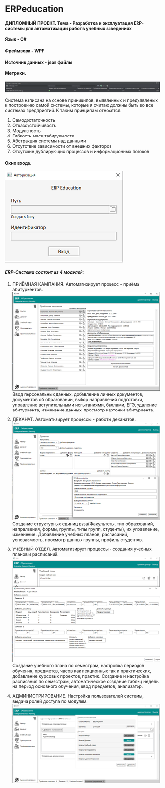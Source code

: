 # ERPeducation

#### ДИПЛОМНЫЙ ПРОЕКТ. Тема - Разработка и эксплуатация ERP-системы для автоматизации работ в учебных заведениях

#### Язык - C#
#### Фреймворк - WPF
#### Источник данных - json файлы

#### Метрики.
<img src="https://github.com/EddoCoding/ERPeducation/blob/master/%D0%9C%D0%B5%D1%82%D1%80%D0%B8%D0%BA%D0%B8.png">

Система написана на основе приниципов, выявленных и предъявленых к построению самой системы, которые я считаю должны быть во все системах предприятий. К таким принципам относятся:
1. Самодостаточность
2. Отказоустойчивость
3. Модульность
4. Гибкость масштабируемости
5. Абстракция системы над данными
6. Отсутствие зависимости от внешних факторов
7. Отсутсвие дублирующих процессов и информационных потоков

#### Окно входа.
<img src="https://github.com/EddoCoding/ERPeducation/blob/master/%D0%9E%D0%BA%D0%BD%D0%BE%D0%92%D1%85%D0%BE%D0%B4%D0%B0.png">

##### ERP-Система состоит из 4 модулей:
1. ПРИЁМНАЯ КАМПАНИЯ. Автоматизирует процесс - приёма абитуриентов.
   <img src="https://github.com/EddoCoding/ERPeducation/blob/master/%D0%9F%D1%80%D0%B8%D0%B5%D0%BC%D0%9A%D0%B0%D0%BC.png">
   Ввод персональных данных, добавление личных документов, документов об образовании, выбор направлений подготовки, управление вступительными испытаниями, баллами, ЕГЭ, удаление абитуриента, изменение данных, просмотр карточки абитуриента.
   
2. ДЕКАНАТ. Автоматизирует процессы - работы деканатов.
   <img src="https://github.com/EddoCoding/ERPeducation/blob/master/%D0%94%D0%B5%D0%BA%D0%B0%D0%BD%D0%B0%D1%82.png">
   Создание структурных единиц вуза(Факультеты, тип образований, напралвения, формы, группы, типы групп, студенты), их управление, изменение. Добавление учебных планов, расписаний, успеваемость, просмотр данных группы, профиль студентов.
   
3. УЧЕБНЫЙ ОТДЕЛ. Автоматизирует процессы - создания учебных планов и расписаний.
   <img src="https://github.com/EddoCoding/ERPeducation/blob/master/%D0%A3%D1%87%D0%B5%D0%9E%D1%82%D0%B4.png">
   Создание учебного плана по семестрам, настройка периодов обучения, предметов, часов как лекционных так и практических, добавление курсовых проектов, практик. Создание и настройка расписания по семестрам, автоматическое создание таблиц недель на период основного обучения, ввод предметов, анализатор.
   
4. АДМИНИСТРИРОВАНИЕ. Настройка пользователей системы, выдача ролей доступа по модулям.
   <img src="https://github.com/EddoCoding/ERPeducation/blob/master/%D0%90%D0%B4%D0%BC%D0%B8%D0%BD.png">
